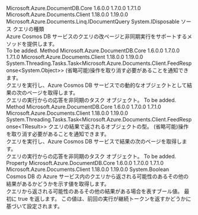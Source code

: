 <Type Name="IDocumentQuery&lt;T&gt;" FullName="Microsoft.Azure.Documents.Linq.IDocumentQuery&lt;T&gt;">
  <TypeSignature Language="C#" Value="public interface IDocumentQuery&lt;T&gt; : IDisposable, Microsoft.Azure.Documents.Linq.IDocumentQuery" />
  <TypeSignature Language="ILAsm" Value=".class public interface auto ansi abstract IDocumentQuery`1&lt;T&gt; implements class Microsoft.Azure.Documents.Linq.IDocumentQuery, class System.IDisposable" />
  <TypeSignature Language="DocId" Value="T:Microsoft.Azure.Documents.Linq.IDocumentQuery`1" />
  <TypeSignature Language="VB.NET" Value="Public Interface IDocumentQuery(Of T)&#xA;Implements IDisposable, IDocumentQuery" />
  <TypeSignature Language="F#" Value="type IDocumentQuery&lt;'T&gt; = interface&#xA;    interface IDocumentQuery&#xA;    interface IDisposable" />
  <AssemblyInfo>
    <AssemblyName>Microsoft.Azure.DocumentDB.Core</AssemblyName>
    <AssemblyVersion>1.6.0.0</AssemblyVersion>
    <AssemblyVersion>1.7.0.0</AssemblyVersion>
    <AssemblyVersion>1.7.1.0</AssemblyVersion>
  </AssemblyInfo>
  <AssemblyInfo>
    <AssemblyName>Microsoft.Azure.Documents.Client</AssemblyName>
    <AssemblyVersion>1.18.0.0</AssemblyVersion>
    <AssemblyVersion>1.19.0.0</AssemblyVersion>
  </AssemblyInfo>
  <TypeParameters>
    <TypeParameter Name="T" />
  </TypeParameters>
  <Interfaces>
    <Interface>
      <InterfaceName>Microsoft.Azure.Documents.Linq.IDocumentQuery</InterfaceName>
    </Interface>
    <Interface>
      <InterfaceName>System.IDisposable</InterfaceName>
    </Interface>
  </Interfaces>
  <Docs>
    <typeparam name="T">ソース クエリの種類</typeparam>
    <summary>
            Azure Cosmos DB サービスのクエリの改ページと非同期実行をサポートするメソッドを提供します。
            </summary>
    <remarks>To be added.</remarks>
  </Docs>
  <Members>
    <Member MemberName="ExecuteNextAsync">
      <MemberSignature Language="C#" Value="public System.Threading.Tasks.Task&lt;Microsoft.Azure.Documents.Client.FeedResponse&lt;dynamic&gt;&gt; ExecuteNextAsync (System.Threading.CancellationToken token = null);" />
      <MemberSignature Language="ILAsm" Value=".method public hidebysig newslot virtual instance class System.Threading.Tasks.Task`1&lt;class Microsoft.Azure.Documents.Client.FeedResponse`1&lt;object&gt;&gt; ExecuteNextAsync(valuetype System.Threading.CancellationToken token) cil managed" />
      <MemberSignature Language="DocId" Value="M:Microsoft.Azure.Documents.Linq.IDocumentQuery`1.ExecuteNextAsync(System.Threading.CancellationToken)" />
      <MemberSignature Language="VB.NET" Value="Public Function ExecuteNextAsync (Optional token As CancellationToken = null) As Task(Of FeedResponse(Of Object))" />
      <MemberSignature Language="F#" Value="abstract member ExecuteNextAsync : System.Threading.CancellationToken -&gt; System.Threading.Tasks.Task&lt;Microsoft.Azure.Documents.Client.FeedResponse&lt;obj&gt;&gt;" Usage="iDocumentQuery.ExecuteNextAsync token" />
      <MemberType>Method</MemberType>
      <AssemblyInfo>
        <AssemblyName>Microsoft.Azure.DocumentDB.Core</AssemblyName>
        <AssemblyVersion>1.6.0.0</AssemblyVersion>
        <AssemblyVersion>1.7.0.0</AssemblyVersion>
        <AssemblyVersion>1.7.1.0</AssemblyVersion>
      </AssemblyInfo>
      <AssemblyInfo>
        <AssemblyName>Microsoft.Azure.Documents.Client</AssemblyName>
        <AssemblyVersion>1.18.0.0</AssemblyVersion>
        <AssemblyVersion>1.19.0.0</AssemblyVersion>
      </AssemblyInfo>
      <ReturnValue>
        <ReturnType>System.Threading.Tasks.Task&lt;Microsoft.Azure.Documents.Client.FeedResponse&lt;System.Object&gt;&gt;</ReturnType>
      </ReturnValue>
      <Parameters>
        <Parameter Name="token" Type="System.Threading.CancellationToken" />
      </Parameters>
      <Docs>
        <param name="token">(省略可能)<see cref="T:System.Threading.CancellationToken" />操作を取り消す必要があることを通知できます。</param>
        <summary>
            クエリを実行し、Azure Cosmos DB サービスでの動的なオブジェクトとして結果の次のページを取得します。
            </summary>
        <returns>クエリの実行からの応答を非同期のタスク オブジェクト。</returns>
        <remarks>To be added.</remarks>
      </Docs>
    </Member>
    <Member MemberName="ExecuteNextAsync&lt;TResult&gt;">
      <MemberSignature Language="C#" Value="public System.Threading.Tasks.Task&lt;Microsoft.Azure.Documents.Client.FeedResponse&lt;TResult&gt;&gt; ExecuteNextAsync&lt;TResult&gt; (System.Threading.CancellationToken token = null);" />
      <MemberSignature Language="ILAsm" Value=".method public hidebysig newslot virtual instance class System.Threading.Tasks.Task`1&lt;class Microsoft.Azure.Documents.Client.FeedResponse`1&lt;!!TResult&gt;&gt; ExecuteNextAsync&lt;TResult&gt;(valuetype System.Threading.CancellationToken token) cil managed" />
      <MemberSignature Language="DocId" Value="M:Microsoft.Azure.Documents.Linq.IDocumentQuery`1.ExecuteNextAsync``1(System.Threading.CancellationToken)" />
      <MemberSignature Language="VB.NET" Value="Public Function ExecuteNextAsync(Of TResult) (Optional token As CancellationToken = null) As Task(Of FeedResponse(Of TResult))" />
      <MemberSignature Language="F#" Value="abstract member ExecuteNextAsync : System.Threading.CancellationToken -&gt; System.Threading.Tasks.Task&lt;Microsoft.Azure.Documents.Client.FeedResponse&lt;'Result&gt;&gt;" Usage="iDocumentQuery.ExecuteNextAsync token" />
      <MemberType>Method</MemberType>
      <AssemblyInfo>
        <AssemblyName>Microsoft.Azure.DocumentDB.Core</AssemblyName>
        <AssemblyVersion>1.6.0.0</AssemblyVersion>
        <AssemblyVersion>1.7.0.0</AssemblyVersion>
        <AssemblyVersion>1.7.1.0</AssemblyVersion>
      </AssemblyInfo>
      <AssemblyInfo>
        <AssemblyName>Microsoft.Azure.Documents.Client</AssemblyName>
        <AssemblyVersion>1.18.0.0</AssemblyVersion>
        <AssemblyVersion>1.19.0.0</AssemblyVersion>
      </AssemblyInfo>
      <ReturnValue>
        <ReturnType>System.Threading.Tasks.Task&lt;Microsoft.Azure.Documents.Client.FeedResponse&lt;TResult&gt;&gt;</ReturnType>
      </ReturnValue>
      <TypeParameters>
        <TypeParameter Name="TResult" />
      </TypeParameters>
      <Parameters>
        <Parameter Name="token" Type="System.Threading.CancellationToken" />
      </Parameters>
      <Docs>
        <typeparam name="TResult">クエリの結果で返されるオブジェクトの型。</typeparam>
        <param name="token">(省略可能)<see cref="T:System.Threading.CancellationToken" />操作を取り消す必要があることを通知できます。</param>
        <summary>
            クエリを実行し、Azure Cosmos DB サービスで結果の次のページを取得します。
            </summary>
        <returns>クエリの実行からの応答を非同期のタスク オブジェクト。</returns>
        <remarks>To be added.</remarks>
      </Docs>
    </Member>
    <Member MemberName="HasMoreResults">
      <MemberSignature Language="C#" Value="public bool HasMoreResults { get; }" />
      <MemberSignature Language="ILAsm" Value=".property instance bool HasMoreResults" />
      <MemberSignature Language="DocId" Value="P:Microsoft.Azure.Documents.Linq.IDocumentQuery`1.HasMoreResults" />
      <MemberSignature Language="VB.NET" Value="Public ReadOnly Property HasMoreResults As Boolean" />
      <MemberSignature Language="F#" Value="member this.HasMoreResults : bool" Usage="Microsoft.Azure.Documents.Linq.IDocumentQuery&lt;'T&gt;.HasMoreResults" />
      <MemberType>Property</MemberType>
      <AssemblyInfo>
        <AssemblyName>Microsoft.Azure.DocumentDB.Core</AssemblyName>
        <AssemblyVersion>1.6.0.0</AssemblyVersion>
        <AssemblyVersion>1.7.0.0</AssemblyVersion>
        <AssemblyVersion>1.7.1.0</AssemblyVersion>
      </AssemblyInfo>
      <AssemblyInfo>
        <AssemblyName>Microsoft.Azure.Documents.Client</AssemblyName>
        <AssemblyVersion>1.18.0.0</AssemblyVersion>
        <AssemblyVersion>1.19.0.0</AssemblyVersion>
      </AssemblyInfo>
      <ReturnValue>
        <ReturnType>System.Boolean</ReturnType>
      </ReturnValue>
      <Docs>
        <summary>
            Cosmos DB の Azure サービス内のクエリから返される可能性のあるその他の結果があるかどうかを示す値を取得します。
            </summary>
        <value>クエリから返される可能性のあるその他の結果がある場合を表すブール値。</value>
        <remarks>最初に true を返します。 この値は、前回の実行が継続トークンを返すかどうかに基づいて設定されます。</remarks>
      </Docs>
    </Member>
  </Members>
</Type>